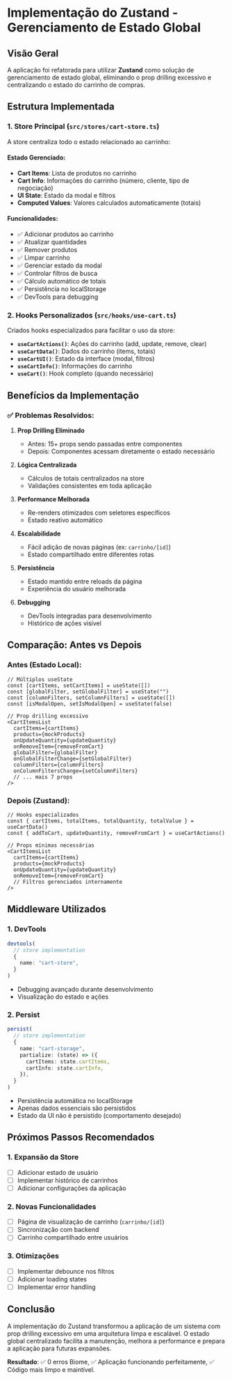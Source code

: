 # Implementação do Zustand - Gerenciamento de Estado Global

## Visão Geral

A aplicação foi refatorada para utilizar **Zustand** como solução de gerenciamento de estado global, eliminando o prop drilling excessivo e centralizando o estado do carrinho de compras.

## Estrutura Implementada

### 1. Store Principal (`src/stores/cart-store.ts`)

A store centraliza todo o estado relacionado ao carrinho:

#### Estado Gerenciado:
- **Cart Items**: Lista de produtos no carrinho
- **Cart Info**: Informações do carrinho (número, cliente, tipo de negociação)
- **UI State**: Estado da modal e filtros
- **Computed Values**: Valores calculados automaticamente (totais)

#### Funcionalidades:
- ✅ Adicionar produtos ao carrinho
- ✅ Atualizar quantidades
- ✅ Remover produtos
- ✅ Limpar carrinho
- ✅ Gerenciar estado da modal
- ✅ Controlar filtros de busca
- ✅ Cálculo automático de totais
- ✅ Persistência no localStorage
- ✅ DevTools para debugging

### 2. Hooks Personalizados (`src/hooks/use-cart.ts`)

Criados hooks especializados para facilitar o uso da store:

- **`useCartActions()`**: Ações do carrinho (add, update, remove, clear)
- **`useCartData()`**: Dados do carrinho (items, totais)
- **`useCartUI()`**: Estado da interface (modal, filtros)
- **`useCartInfo()`**: Informações do carrinho
- **`useCart()`**: Hook completo (quando necessário)

## Benefícios da Implementação

### ✅ Problemas Resolvidos:

1. **Prop Drilling Eliminado**
   - Antes: 15+ props sendo passadas entre componentes
   - Depois: Componentes acessam diretamente o estado necessário

2. **Lógica Centralizada**
   - Cálculos de totais centralizados na store
   - Validações consistentes em toda aplicação

3. **Performance Melhorada**
   - Re-renders otimizados com seletores específicos
   - Estado reativo automático

4. **Escalabilidade**
   - Fácil adição de novas páginas (ex: `carrinho/[id]`)
   - Estado compartilhado entre diferentes rotas

5. **Persistência**
   - Estado mantido entre reloads da página
   - Experiência do usuário melhorada

6. **Debugging**
   - DevTools integradas para desenvolvimento
   - Histórico de ações visível

## Comparação: Antes vs Depois

### Antes (Estado Local):
```tsx
// Múltiplos useState
const [cartItems, setCartItems] = useState([])
const [globalFilter, setGlobalFilter] = useState("")
const [columnFilters, setColumnFilters] = useState([])
const [isModalOpen, setIsModalOpen] = useState(false)

// Prop drilling excessivo
<CartItemsList
  cartItems={cartItems}
  products={mockProducts}
  onUpdateQuantity={updateQuantity}
  onRemoveItem={removeFromCart}
  globalFilter={globalFilter}
  onGlobalFilterChange={setGlobalFilter}
  columnFilters={columnFilters}
  onColumnFiltersChange={setColumnFilters}
  // ... mais 7 props
/>
```

### Depois (Zustand):
```tsx
// Hooks especializados
const { cartItems, totalItems, totalQuantity, totalValue } = useCartData()
const { addToCart, updateQuantity, removeFromCart } = useCartActions()

// Props mínimas necessárias
<CartItemsList
  cartItems={cartItems}
  products={mockProducts}
  onUpdateQuantity={updateQuantity}
  onRemoveItem={removeFromCart}
  // Filtros gerenciados internamente
/>
```

## Middleware Utilizados

### 1. DevTools
```typescript
devtools(
  // store implementation
  {
    name: "cart-store",
  }
)
```
- Debugging avançado durante desenvolvimento
- Visualização do estado e ações

### 2. Persist
```typescript
persist(
  // store implementation
  {
    name: "cart-storage",
    partialize: (state) => ({
      cartItems: state.cartItems,
      cartInfo: state.cartInfo,
    }),
  }
)
```
- Persistência automática no localStorage
- Apenas dados essenciais são persistidos
- Estado da UI não é persistido (comportamento desejado)

## Próximos Passos Recomendados

### 1. Expansão da Store
- [ ] Adicionar estado de usuário
- [ ] Implementar histórico de carrinhos
- [ ] Adicionar configurações da aplicação

### 2. Novas Funcionalidades
- [ ] Página de visualização de carrinho (`carrinho/[id]`)
- [ ] Sincronização com backend
- [ ] Carrinho compartilhado entre usuários

### 3. Otimizações
- [ ] Implementar debounce nos filtros
- [ ] Adicionar loading states
- [ ] Implementar error handling

## Conclusão

A implementação do Zustand transformou a aplicação de um sistema com prop drilling excessivo em uma arquitetura limpa e escalável. O estado global centralizado facilita a manutenção, melhora a performance e prepara a aplicação para futuras expansões.

**Resultado**: ✅ 0 erros Biome, ✅ Aplicação funcionando perfeitamente, ✅ Código mais limpo e maintível.